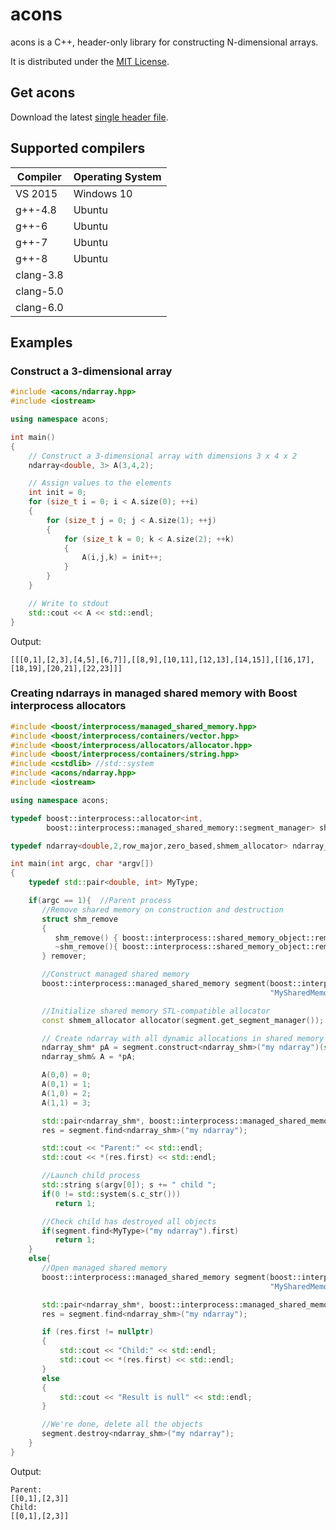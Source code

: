 # acons

acons is a C++, header-only library for constructing N-dimensional arrays.

It is distributed under the [MIT License](https://opensource.org/licenses/MIT).

## Get acons

Download the latest [single header file](https://raw.githubusercontent.com/danielaparker/acons/master/include/acons/ndarray.hpp). 

## Supported compilers

| Compiler     | Operating System
|--------------|------------------
| VS 2015      | Windows 10       
| g++-4.8      | Ubuntu           
| g++-6        | Ubuntu           
| g++-7        | Ubuntu           
| g++-8        | Ubuntu           
| clang-3.8    |
| clang-5.0    |
| clang-6.0    |

## Examples

### Construct a 3-dimensional array

```c++
#include <acons/ndarray.hpp>
#include <iostream>

using namespace acons;

int main()
{
    // Construct a 3-dimensional array with dimensions 3 x 4 x 2
    ndarray<double, 3> A(3,4,2);

    // Assign values to the elements
    int init = 0;
    for (size_t i = 0; i < A.size(0); ++i)
    {
        for (size_t j = 0; j < A.size(1); ++j)
        {
            for (size_t k = 0; k < A.size(2); ++k)
            {
                A(i,j,k) = init++;
            }
        }
    }

    // Write to stdout
    std::cout << A << std::endl;
}
```
Output:
```
[[[0,1],[2,3],[4,5],[6,7]],[[8,9],[10,11],[12,13],[14,15]],[[16,17],[18,19],[20,21],[22,23]]]
```

### Creating ndarrays in managed shared memory with Boost interprocess allocators

```c++
#include <boost/interprocess/managed_shared_memory.hpp>
#include <boost/interprocess/containers/vector.hpp>
#include <boost/interprocess/allocators/allocator.hpp>
#include <boost/interprocess/containers/string.hpp>
#include <cstdlib> //std::system
#include <acons/ndarray.hpp>
#include <iostream>

using namespace acons;

typedef boost::interprocess::allocator<int,
        boost::interprocess::managed_shared_memory::segment_manager> shmem_allocator;

typedef ndarray<double,2,row_major,zero_based,shmem_allocator> ndarray_shm;

int main(int argc, char *argv[])
{
    typedef std::pair<double, int> MyType;

    if(argc == 1){  //Parent process
       //Remove shared memory on construction and destruction
       struct shm_remove
       {
          shm_remove() { boost::interprocess::shared_memory_object::remove("MySharedMemory"); }
          ~shm_remove(){ boost::interprocess::shared_memory_object::remove("MySharedMemory"); }
       } remover;

       //Construct managed shared memory
       boost::interprocess::managed_shared_memory segment(boost::interprocess::create_only, 
                                                          "MySharedMemory", 65536);

       //Initialize shared memory STL-compatible allocator
       const shmem_allocator allocator(segment.get_segment_manager());

       // Create ndarray with all dynamic allocations in shared memory
       ndarray_shm* pA = segment.construct<ndarray_shm>("my ndarray")(std::array<size_t,2>{2,2}, 0.0, allocator);
       ndarray_shm& A = *pA;

       A(0,0) = 0;
       A(0,1) = 1;
       A(1,0) = 2;
       A(1,1) = 3;

       std::pair<ndarray_shm*, boost::interprocess::managed_shared_memory::size_type> res;
       res = segment.find<ndarray_shm>("my ndarray");

       std::cout << "Parent:" << std::endl;
       std::cout << *(res.first) << std::endl;

       //Launch child process
       std::string s(argv[0]); s += " child ";
       if(0 != std::system(s.c_str()))
          return 1;

       //Check child has destroyed all objects
       if(segment.find<MyType>("my ndarray").first)
          return 1;
    }
    else{
       //Open managed shared memory
       boost::interprocess::managed_shared_memory segment(boost::interprocess::open_only, 
                                                          "MySharedMemory");

       std::pair<ndarray_shm*, boost::interprocess::managed_shared_memory::size_type> res;
       res = segment.find<ndarray_shm>("my ndarray");

       if (res.first != nullptr)
       {
           std::cout << "Child:" << std::endl;
           std::cout << *(res.first) << std::endl;
       }
       else
       {
           std::cout << "Result is null" << std::endl;
       }

       //We're done, delete all the objects
       segment.destroy<ndarray_shm>("my ndarray");
    }
}
```
Output:
```
Parent:
[[0,1],[2,3]]
Child:
[[0,1],[2,3]]
```

